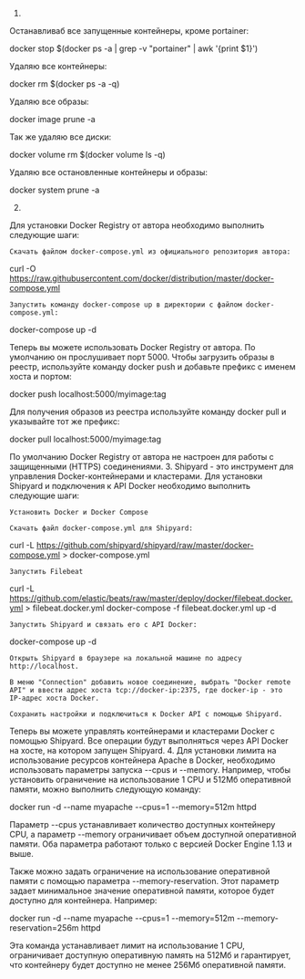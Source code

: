 1.
Останавливаб все запущенные контейнеры, кроме portainer:

docker stop $(docker ps -a | grep -v "portainer" | awk '{print $1}')

Удаляю все контейнеры:

docker rm $(docker ps -a -q)

Удаляю все образы:

docker image prune -a

Так же удаляю все диски:

docker volume rm $(docker volume ls   -q)

Удаляю все остановленные  контейнеры и образы:

docker system prune -a


2.
Для установки Docker Registry от автора необходимо выполнить следующие шаги:

    Скачать файлом docker-compose.yml из официального репозитория автора:

curl -O https://raw.githubusercontent.com/docker/distribution/master/docker-compose.yml

    Запустить команду docker-compose up в директории с файлом docker-compose.yml:

docker-compose up -d

Теперь вы можете использовать Docker Registry от автора. По умолчанию он прослушивает порт 5000. Чтобы загрузить образы в реестр, используйте команду docker push и добавьте префикс с именем хоста и портом:

docker push localhost:5000/myimage:tag

Для получения образов из реестра используйте команду docker pull и указывайте тот же префикс:

docker pull localhost:5000/myimage:tag

 По умолчанию Docker Registry от автора не настроен для работы с защищенными (HTTPS) соединениями.
 3.
Shipyard - это инструмент для управления Docker-контейнерами и кластерами. Для установки Shipyard и подключения к API Docker необходимо выполнить следующие шаги:

    Установить Docker и Docker Compose 

    Скачать файл docker-compose.yml для Shipyard:

curl -L https://github.com/shipyard/shipyard/raw/master/docker-compose.yml > docker-compose.yml

    Запустить Filebeat 

curl -L https://github.com/elastic/beats/raw/master/deploy/docker/filebeat.docker.yml > filebeat.docker.yml
docker-compose -f filebeat.docker.yml up -d

    Запустить Shipyard и связать его с API Docker:

docker-compose up -d

    Открыть Shipyard в браузере на локальной машине по адресу http://localhost.

    В меню "Connection" добавить новое соединение, выбрать "Docker remote API" и ввести адрес хоста tcp://docker-ip:2375, где docker-ip - это IP-адрес хоста Docker.

    Сохранить настройки и подключиться к Docker API с помощью Shipyard.

Теперь вы можете управлять контейнерами и кластерами Docker с помощью Shipyard. Все операции будут выполняться через API Docker на хосте, на котором запущен Shipyard.
4.
Для установки лимита на использование ресурсов контейнера Apache в Docker, необходимо использовать параметры запуска --cpus и --memory. Например, чтобы установить ограничение на использование 1 CPU и 512Мб оперативной памяти, можно выполнить следующую команду:

docker run -d --name myapache --cpus=1 --memory=512m httpd

Параметр --cpus устанавливает количество доступных контейнеру CPU, а параметр --memory ограничивает объем доступной оперативной памяти. Оба параметра работают только с версией Docker Engine 1.13 и выше.

Также можно задать ограничение на использование оперативной памяти с помощью параметра --memory-reservation. Этот параметр задает минимальное значение оперативной памяти, которое будет доступно для контейнера. Например:

docker run -d --name myapache --cpus=1 --memory=512m --memory-reservation=256m httpd

Эта команда устанавливает лимит на использование 1 CPU, ограничивает доступную оперативную память на 512Мб и гарантирует, что контейнеру будет доступно не менее 256Мб оперативной памяти.
